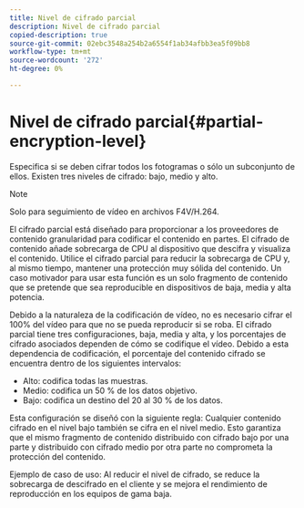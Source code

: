 ```yaml
---
title: Nivel de cifrado parcial
description: Nivel de cifrado parcial
copied-description: true
source-git-commit: 02ebc3548a254b2a6554f1ab34afbb3ea5f09bb8
workflow-type: tm+mt
source-wordcount: '272'
ht-degree: 0%

---
```


# Nivel de cifrado parcial{#partial-encryption-level}

Especifica si se deben cifrar todos los fotogramas o sólo un subconjunto de ellos. Existen tres niveles de cifrado: bajo, medio y alto.

>[!NOTE]
>
>Solo para seguimiento de vídeo en archivos F4V/H.264.

El cifrado parcial está diseñado para proporcionar a los proveedores de contenido granularidad para codificar el contenido en partes. El cifrado de contenido añade sobrecarga de CPU al dispositivo que descifra y visualiza el contenido. Utilice el cifrado parcial para reducir la sobrecarga de CPU y, al mismo tiempo, mantener una protección muy sólida del contenido. Un caso motivador para usar esta función es un solo fragmento de contenido que se pretende que sea reproducible en dispositivos de baja, media y alta potencia.

Debido a la naturaleza de la codificación de vídeo, no es necesario cifrar el 100% del vídeo para que no se pueda reproducir si se roba. El cifrado parcial tiene tres configuraciones, baja, media y alta, y los porcentajes de cifrado asociados dependen de cómo se codifique el vídeo. Debido a esta dependencia de codificación, el porcentaje del contenido cifrado se encuentra dentro de los siguientes intervalos:

* Alto: codifica todas las muestras.
* Medio: codifica un 50 % de los datos objetivo.
* Bajo: codifica un destino del 20 al 30 % de los datos.

Esta configuración se diseñó con la siguiente regla: Cualquier contenido cifrado en el nivel bajo también se cifra en el nivel medio. Esto garantiza que el mismo fragmento de contenido distribuido con cifrado bajo por una parte y distribuido con cifrado medio por otra parte no comprometa la protección del contenido.

Ejemplo de caso de uso: Al reducir el nivel de cifrado, se reduce la sobrecarga de descifrado en el cliente y se mejora el rendimiento de reproducción en los equipos de gama baja.
